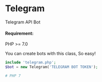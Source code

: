 # Telegram
Telegram API Bot

#### Requirement:
PHP >= 7.0

You can create bots with this class,
So easy!

```PHP
include 'telegram.php';
$bot = new Telegram('TELEGRAM BOT TOKEN');
```

```PHP
# PHP 7
